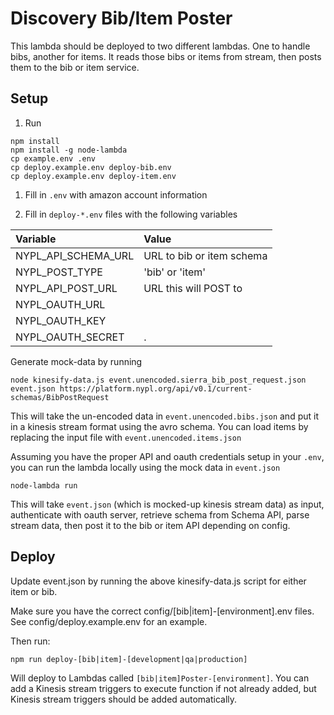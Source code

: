 # Discovery Bib/Item Poster

This lambda should be deployed to two different lambdas.
One to handle bibs, another for items. It reads those bibs or items from stream, then posts them to the bib or item service.

## Setup

1.  Run

```
npm install
npm install -g node-lambda
cp example.env .env
cp deploy.example.env deploy-bib.env
cp deploy.example.env deploy-item.env
```

1.  Fill in `.env` with amazon account information

1.  Fill in `deploy-*.env` files with the following variables

| Variable            | Value                     |
| :-------------      | :-------------            |
| NYPL_API_SCHEMA_URL | URL to bib or item schema |
| NYPL_POST_TYPE      | 'bib' or 'item'           |
| NYPL_API_POST_URL   | URL this will POST to     |
| NYPL_OAUTH_URL      |                           |
| NYPL_OAUTH_KEY      |                           |
| NYPL_OAUTH_SECRET   |.                          |


Generate mock-data by running

```
node kinesify-data.js event.unencoded.sierra_bib_post_request.json event.json https://platform.nypl.org/api/v0.1/current-schemas/BibPostRequest
```

This will take the un-encoded data in `event.unencoded.bibs.json` and put it in a kinesis stream format using the avro schema. You can load items by replacing the input file with `event.unencoded.items.json`

Assuming you have the proper API and oauth credentials setup in your `.env`, you can run the lambda locally using the mock data in `event.json`

```
node-lambda run
```

This will take `event.json` (which is mocked-up kinesis stream data) as input, authenticate with oauth server, retrieve schema from Schema API, parse stream data, then post it to the bib or item API depending on config.

## Deploy

Update event.json by running the above kinesify-data.js script for either item or bib.

Make sure you have the correct config/[bib|item]-[environment].env files. See config/deploy.example.env for an
example.  

Then run:

```
npm run deploy-[bib|item]-[development|qa|production]
```

Will deploy to Lambdas called `[bib|item]Poster-[environment]`. You can add a Kinesis stream triggers to execute function if not already added, but Kinesis stream triggers should be added automatically.
